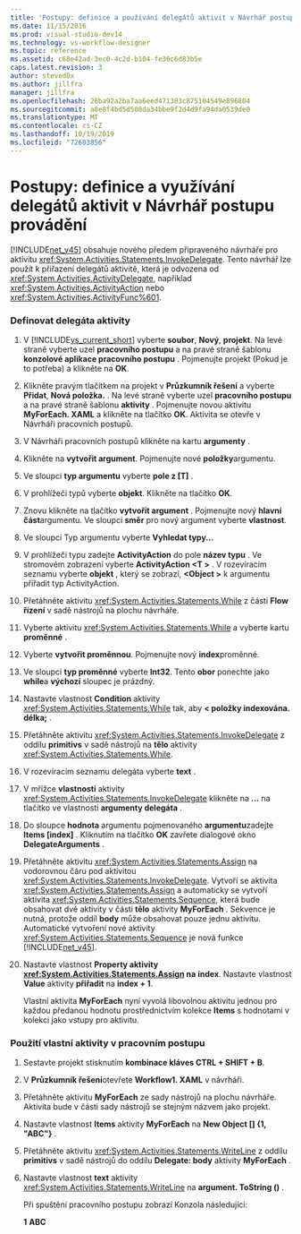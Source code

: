 ```yaml
---
title: 'Postupy: definice a používání delegátů aktivit v Návrhář postupu provádění | Microsoft Docs'
ms.date: 11/15/2016
ms.prod: visual-studio-dev14
ms.technology: vs-workflow-designer
ms.topic: reference
ms.assetid: c68e42ad-3ec0-4c2d-b104-fe36c6d83b5e
caps.latest.revision: 3
author: steved0x
ms.author: jillfra
manager: jillfra
ms.openlocfilehash: 26ba92a2ba7aa6eed471383c875104549e896804
ms.sourcegitcommit: a8e8f4bd5d508da34bbe9f2d4d9fa94da0539de0
ms.translationtype: MT
ms.contentlocale: cs-CZ
ms.lasthandoff: 10/19/2019
ms.locfileid: "72603856"
---
```

# <a name="how-to-define-and-consume-activity-delegates-in-the-workflow-designer"></a>Postupy: definice a využívání delegátů aktivit v Návrhář postupu provádění
[!INCLUDE[net_v45](../includes/net-v45-md.md)] obsahuje nového předem připraveného návrháře pro aktivitu <xref:System.Activities.Statements.InvokeDelegate>. Tento návrhář lze použít k přiřazení delegátů aktivitě, která je odvozena od <xref:System.Activities.ActivityDelegate>, například <xref:System.Activities.ActivityAction> nebo <xref:System.Activities.ActivityFunc%601>.

### <a name="define-an-activity-delegate"></a>Definovat delegáta aktivity

1. V [!INCLUDE[vs_current_short](../includes/vs-current-short-md.md)] vyberte **soubor**, **Nový**, **projekt**. Na levé straně vyberte uzel **pracovního postupu** a na pravé straně šablonu **konzolové aplikace pracovního postupu** . Pojmenujte projekt (Pokud je to potřeba) a klikněte na **OK**.

2. Klikněte pravým tlačítkem na projekt v **Průzkumník řešení** a vyberte **Přidat**, **Nová položka.** . Na levé straně vyberte uzel **pracovního postupu** a na pravé straně šablonu **aktivity** . Pojmenujte novou aktivitu **MyForEach. XAML** a klikněte na tlačítko **OK**. Aktivita se otevře v Návrháři pracovních postupů.

3. V Návrháři pracovních postupů klikněte na kartu **argumenty** .

4. Klikněte na **vytvořit argument**. Pojmenujte nové **položky**argumentu.

5. Ve sloupci **typ argumentu** vyberte **pole z [T]** .

6. V prohlížeči typů vyberte **objekt**. Klikněte na tlačítko **OK**.

7. Znovu klikněte na tlačítko **vytvořit argument** . Pojmenujte nový **hlavní část**argumentu. Ve sloupci **směr** pro nový argument vyberte **vlastnost**.

8. Ve sloupci Typ argumentu vyberte **Vyhledat typy...**

9. V prohlížeči typu zadejte **ActivityAction** do pole **název typu** . Ve stromovém zobrazení vyberte **ActivityAction \<T >** . V rozevíracím seznamu vyberte **objekt** , který se zobrazí, **\<Object >** k argumentu přiřadit typ ActivityAction.

10. Přetáhněte aktivitu <xref:System.Activities.Statements.While> z části **Flow řízení** v sadě nástrojů na plochu návrháře.

11. Vyberte aktivitu <xref:System.Activities.Statements.While> a vyberte kartu **proměnné** .

12. Vyberte **vytvořit proměnnou**. Pojmenujte nový **index**proměnné.

13. Ve sloupci **typ proměnné** vyberte **Int32**. Tento **obor** ponechte jako **while**a **výchozí** sloupec je prázdný.

14. Nastavte vlastnost **Condition** aktivity <xref:System.Activities.Statements.While> tak, aby **< položky indexována. délka;** .

15. Přetáhněte aktivitu <xref:System.Activities.Statements.InvokeDelegate> z oddílu **primitivs** v sadě nástrojů na **tělo** aktivity <xref:System.Activities.Statements.While>.

16. V rozevíracím seznamu delegáta vyberte **text** .

17. V mřížce **vlastnosti** aktivity <xref:System.Activities.Statements.InvokeDelegate> klikněte na **...** na tlačítko ve vlastnosti **argumenty delegáta** .

18. Do sloupce **hodnota** argumentu pojmenovaného **argumentu**zadejte **Items [index]** . Kliknutím na tlačítko **OK** zavřete dialogové okno **DelegateArguments** .

19. Přetáhněte aktivitu <xref:System.Activities.Statements.Assign> na vodorovnou čáru pod aktivitou <xref:System.Activities.Statements.InvokeDelegate>. Vytvoří se aktivita <xref:System.Activities.Statements.Assign> a automaticky se vytvoří aktivita <xref:System.Activities.Statements.Sequence>, která bude obsahovat dvě aktivity v části **tělo** aktivity **MyForEach** . Sekvence je nutná, protože oddíl **body** může obsahovat pouze jednu aktivitu. Automatické vytvoření nové aktivity <xref:System.Activities.Statements.Sequence> je nová funkce [!INCLUDE[net_v45](../includes/net-v45-md.md)].

20. Nastavte vlastnost **Property aktivity <xref:System.Activities.Statements.Assign> na** **index**. Nastavte vlastnost **Value** aktivity **přiřadit** na **index + 1**.

    Vlastní aktivita **MyForEach** nyní vyvolá libovolnou aktivitu jednou pro každou předanou hodnotu prostřednictvím kolekce **Items** s hodnotami v kolekci jako vstupy pro aktivitu.

### <a name="use-the-custom-activity-in-a-workflow"></a>Použití vlastní aktivity v pracovním postupu

1. Sestavte projekt stisknutím **kombinace kláves CTRL + SHIFT + B**.

2. V **Průzkumník řešení**otevřete **Workflow1. XAML** v návrháři.

3. Přetáhněte aktivitu **MyForEach** ze sady nástrojů na plochu návrháře. Aktivita bude v části sady nástrojů se stejným názvem jako projekt.

4. Nastavte vlastnost **Items** aktivity **MyForEach** na **New Object [] {1, "ABC"}** .

5. Přetáhněte aktivitu <xref:System.Activities.Statements.WriteLine> z oddílu **primitivs** v sadě nástrojů do oddílu **Delegate: body** aktivity **MyForEach** .

6. Nastavte vlastnost **text** aktivity <xref:System.Activities.Statements.WriteLine> na **argument. ToString ()** .

   Při spuštění pracovního postupu zobrazí Konzola následující:

   **1** 
   **ABC**